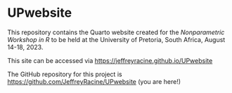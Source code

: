 # UPwebsite

This repository contains the Quarto website created for the *Nonparametric Workshop in R* to be held at the University of Pretoria, South Africa, August 14-18, 2023.

This site can be accessed via <https://jeffreyracine.github.io/UPwebsite>

The GitHub repository for this project is <https://github.com/JeffreyRacine/UPwebsite> (you are here!)
